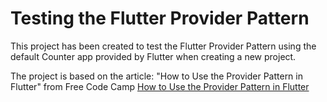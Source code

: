 # Testing the Flutter Provider Pattern

This project has been created to test the Flutter Provider Pattern using the default Counter app provided by Flutter when creating a new project.

The project is based on the article: "How to Use the Provider Pattern in Flutter" from Free Code Camp
[How to Use the Provider Pattern in Flutter](https://www.freecodecamp.org/news/provider-pattern-in-flutter/)
